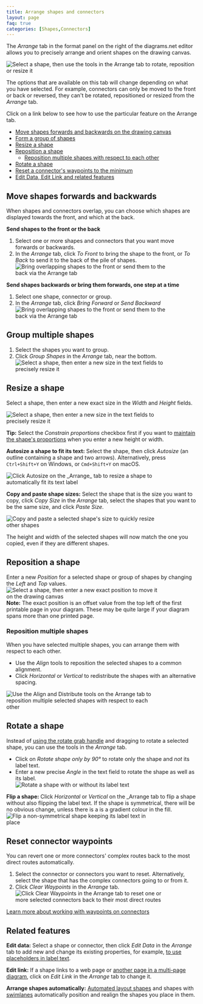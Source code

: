 ```yaml
---
title: Arrange shapes and connectors
layout: page
faq: true
categories: [Shapes,Connectors]
---
```


The _Arrange_ tab in the format panel on the right of the diagrams.net editor allows you to precisely arrange and orient shapes on the drawing canvas. 

<img src="/assets/img/blog/arrange-tab-shape.png" style="width=100%;max-width:500px;height:auto;" alt="Select a shape, then use the tools in the Arrange tab to rotate, reposition or resize it"> 

The options that are available on this tab will change depending on what you have selected. For example, connectors can only be moved to the front or back or reversed, they can't be rotated, repositioned or resized from the _Arrange_ tab.

Click on a link below to see how to use the particular feature on the Arrange tab. 

* [Move shapes forwards and backwards on the drawing canvas](#move-shapes-forwards-and-backwards)
* [Form a group of shapes](#group-multiple-shapes)
* [Resize a shape](#resize-a-shape)
* [Reposition a shape](#reposition-a-shape)
   * [Reposition multiple shapes with respect to each other](#reposition-multiple-shapes)
* [Rotate a shape](#rotate-a-shape)
* [Reset a connector's waypoints to the minimum](#reset-connector-waypoints)
* [Edit Data, Edit Link and related features](#related-features)

## Move shapes forwards and backwards

When shapes and connectors overlap, you can choose which shapes are displayed towards the front, and which at the back.

**Send shapes to the front or the back** 

1. Select one or more shapes and connectors that you want move forwards or backwards. 
2. In the _Arrange_ tab, click _To Front_ to bring the shape to the front, or _To Back_ to send it to the back of the pile of shapes. 
<br /><img src="/assets/img/blog/arrange-tab-to-front-to-back.gif" style="width=100%;max-width:400px;height:auto;" alt="Bring overlapping shapes to the front or send them to the back via the Arrange tab"> 

**Send shapes backwards or bring them forwards, one step at a time**

1. Select one shape, connector or group.
2. In the _Arrange_ tab, click _Bring Forward_ or _Send Backward_
<br /><img src="/assets/img/blog/arrange-tab-forward-backward.gif" style="width=100%;max-width:400px;height:auto;" alt="Bring overlapping shapes to the front or send them to the back via the Arrange tab">

## Group multiple shapes

1. Select the shapes you want to group.
2. Click _Group Shapes_ in the _Arrange_ tab, near the bottom.
<br /><img src="/assets/img/blog/arrange-tab-group-shapes.png" style="width=100%;max-width:400px;height:auto;" alt="Select a shape, then enter a new size in the text fields to precisely resize it"> 

## Resize a shape

Select a shape, then enter a new exact size in the _Width_ and _Height_ fields.

<img src="/assets/img/blog/arrange-tab-shape-size.png" style="width=100%;max-width:400px;height:auto;" alt="Select a shape, then enter a new size in the text fields to precisely resize it"> 

**Tip:** Select the _Constrain proportions_ checkbox first if you want to [maintain the shape's proportions](/doc/faq/shape-constrain-proportions.html) when you enter a new height or width.

**Autosize a shape to fit its text:** Select the shape, then click _Autosize_ (an outline containing a shape and two arrows). Alternatively, press ``Ctrl+Shift+Y`` on Windows, or ``Cmd+Shift+Y`` on macOS.

<img src="/assets/img/blog/arrange-tab-autosize.png" style="width=100%;max-width:400px;height:auto;" alt="Click Autosize on the _Arrange_ tab to resize a shape to automatically fit its text label"> 

**Copy and paste shape sizes:** Select the shape that is the size you want to copy, click _Copy Size_ in the _Arrange_ tab, select the shapes that you want to be the same size, and click _Paste Size_. 

<img src="/assets/img/blog/shapes-copy-size-paste-size.gif" style="width=100%;max-width:400px;height:auto;" alt="Copy and paste a selected shape's size to quickly resize other shapes">

The height and width of the selected shapes will now match the one you copied, even if they are different shapes.

## Reposition a shape

Enter a new _Position_ for a selected shape or group of shapes by changing the _Left_ and _Top_ values. 
<br /><img src="/assets/img/blog/arrange-tab-position.png" style="width=100%;max-width:400px;height:auto;" alt="Select a shape, then enter a new exact position to move it on the drawing canvas"> 
<br />**Note:** The exact position is an offset value from the top left of the first printable page in your diagram. These may be quite large if your diagram spans more than one printed page.

### Reposition multiple shapes

When you have selected multiple shapes, you can arrange them with respect to each other. 

* Use the _Align_ tools to reposition the selected shapes to a common alignment.
* Click _Horizontal_ or _Vertical_ to redistribute the shapes with an alternative spacing.

<img src="/assets/img/blog/arrange-tab-align.png" style="width=100%;max-width:400px;height:auto;" alt="Use the Align and Distribute tools on the Arrange tab to reposition multiple selected shapes with respect to each other">

## Rotate a shape

Instead of [using the rotate grab handle](/doc/faq/shape-rotate.html) and dragging to rotate a selected shape, you can use the tools in the _Arrange_ tab. 
* Click on _Rotate shape only by 90°_ to rotate only the shape and _not_ its label text.
* Enter a new precise _Angle_ in the text field to rotate the shape as well as its label.
<br /><img src="/assets/img/blog/arrange-tab-rotate.gif" style="width=100%;max-width:400px;height:auto;" alt="Rotate a shape with or without its label text">

**Flip a shape:** Click _Horizontal_ or _Vertical_ on the _Arrange tab to flip a shape without also flipping the label text. If the shape is symmetrical, there will be no obvious change, unless there is a is a gradient colour in the fill. 
<br /><img src="/assets/img/blog/arrange-tab-flip.gif" style="width=100%;max-width:400px;height:auto;" alt="Flip a non-symmetrical shape keeping its label text in place">

## Reset connector waypoints

You can revert one or more connectors' complex routes back to the most direct routes automatically. 

1. Select the connector or connectors you want to reset. Alternatively, select the shape that has the complex connectors going to or from it.  
2. Click _Clear Waypoints_ in the _Arrange_ tab. 
<br /><img src="/assets/img/blog/arrange-tab-clear-waypoints.gif" style="width=100%;max-width:400px;height:auto;" alt="Click Clear Waypoints in the Arrange tab to reset one or more selected connectors back to their most direct routes">

[Learn more about working with waypoints on connectors](/blog/waypoints-connectors.html)

## Related features

**Edit data:** Select a shape or connector, then click _Edit Data_ in the _Arrange_ tab to add new and change its existing properties, for example, [to use placeholders in label text](/blog/placeholders.html). 

**Edit link:** If a shape links to a web page or [another page in a multi-page diagram](/blog/multiple-page-diagrams.html), click on _Edit Link_ in the _Arrange_ tab to change it. 

**Arrange shapes automatically:** [Automated layout shapes](/blog/automated-layout-shapes.html) and shapes with [swimlanes](/blog/swimlane-diagrams.html) automatically position and realign the shapes you place in them.